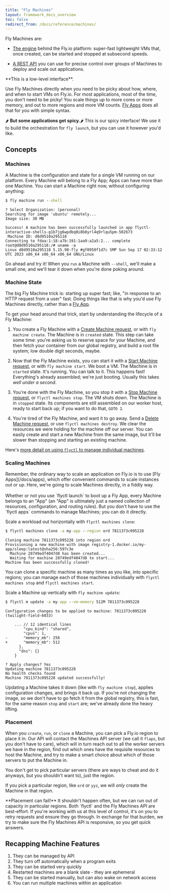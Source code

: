 ```yaml
---
title: "Fly Machines"
layout: framework_docs_overview
toc: false
redirect_from: /docs/reference/machines/
---
```


Fly Machines are:

* [The engine](https://fly.io/blog/fly-machines/) behind the Fly.io platform: super-fast lightweight VMs that,
  once created, can be started and stopped at subsecond speeds. 

* [A REST API](/docs/machines/working-with-machines/) you can use for precise control over groups of Machines to deploy
  and scale out applications. 

<section class="warning icon">
**This is a low-level interface**.

Use Fly Machines directly when you need to be picky about how, where, and when to start VMs on Fly.io. For most
applications, most of the time, you don't need to be picky! You scale things up to more cores or more memory, and
out to more regions and more VM counts. [Fly Apps](/docs/apps) does all that for you with simple syntax. 

🌶️ **But some applications get spicy.**🌶️ This is our spicy interface! We use it to build the orchestration
for `fly launch`, but you can use it however you'd like. 
</section>

## Concepts

### Machines

A Machine is the configuration and state for a single VM running on our platform. Every Machine will belong to a Fly App; Apps 
can have more than one Machine. You can start a Machine right now, without configuring anything: 

```cmd
$ fly machine run --shell
```

```output
? Select Organization: (personal)
Searching for image 'ubuntu' remotely...
Image size: 30 MB

Success! A machine has been successfully launched in app flyctl-interactive-shells-g1b7jg6wpdbq0i8b8yrl4q9rlqu5pm-502673
 Machine ID: d8d9510a295118
Connecting to fdaa:1:18:a7b:191:1aa9:a2a5:2... complete
root@d8d9510a295118:/# uname -a
Linux d8d9510a295118 5.15.98-fly #gf0950f1d7c SMP Sun Sep 17 02:33:12 UTC 2023 x86_64 x86_64 x86_64 GNU/Linux
```

Go ahead and try it! When you `run` a Machine with `--shell`, we'll make a small one, and we'll tear it down when you're done poking around.

### Machine State

The big Fly Machine trick is: starting up super fast; like, "in response to an HTTP request from a user" fast. Doing things like 
that is why you'd use Fly Machines directly, rather than a [Fly App](https://fly.io/docs/apps/deploy/). 

To get your head around that trick, start by understanding the lifecycle of a Fly Machine:

1. You create a Fly Machine with a [Create Machine request](https://docs.machines.dev/swagger/index.html#/Machines/Machines_create), or 
   with `fly machine create`. The Machine is in `created` state. This step can take some time: you're asking us to reserve space
   for your Machine, and then fetch your container from our global registry, and build a root file system; low double digit seconds, maybe. 
   
2. Now that the Fly Machine exists, you can start it with a [Start Machine request](https://docs.machines.dev/swagger/index.html#/Machines/Machines_start), or 
   with `fly machine start`. We boot a VM. The Machine is in `started` state. It's running. You can talk to it. This happens fast! Everything's
   already assembled; we're just booting. Usually this takes _well under a second_.
   
3. You're done with the Fly Machine, so you stop it with a [Stop Machine request](https://docs.machines.dev/swagger/index.html#/Machines/Machines_stop), or
  `flyctl machines stop`. The VM shuts down. The Machine is in `stopped` state. Its components are still assembled on our worker host, ready to start back up; if
   you want to do that, `GOTO 2`. 
   
4. You're tired of the Fly Machine, and want it to go away. Send a [Delete Machine request](https://docs.machines.dev/swagger/index.html#/Machines/Machines_delete), or 
   use `flyctl machines destroy`. We clear the resources we were holding for the machine off our server. You can easily create and start
   a new Machine from the same image, but it'll be slower than stopping and starting an existing machine. 

Here's [more detail on using `flyctl` to manage individual machines](/docs/machines/guides-examples/machines-app-using-flyctl/).

### Scaling Machines

<div class="border border-blue-600 bg-blue-50 rounded-l p-4 my-4 text-base text-navy">
Remember, the ordinary way to scale an application on Fly.io is to use [Fly Apps](/docs/apps), which offer convenient
commands to scale instances out or up. Here, we're going to scale Machines directly, in a fiddly way.
<br><br>
Whether or not you use `flyctl launch` to boot up a Fly App, every Machine belongs to an "App" (an "App" is ultimately just a named 
collection of resources, configuration, and routing rules). But you don't have to use the `flyctl apps` commands to manage Machines;
you can do it directly.
</div>

Scale a workload out horizontally with `flyctl machines clone`:

```cmd
$ flyctl machines clone -a my-app --region ord 7811373c095228
```

```output
Cloning machine 7811373c095228 into region ord
Provisioning a new machine with image registry-1.docker.io/my-app/sleep:latest@sha256:597c3e
  Machine 28749edf4047d8 has been created...
  Waiting for machine 28749edf4047d8 to start...
Machine has been successfully cloned!
```
   
You can clone a specific machine as many times as you like, into specific regions; you can manage each of those machines
individually with `flyctl machines stop` and `flyctl machines start`.

Scale a Machine up vertically with `fly machine update`:

```cmd
$ flyctl m update -a my-app --vm-memory 512M 7811373c095228
```

```output
Configuration changes to be applied to machine: 7811373c095228 (twilight-field-6033)

  	... // 12 identical lines
  	    "cpu_kind": "shared",
  	    "cpus": 1,
- 	    "memory_mb": 256
+ 	    "memory_mb": 512
  	  },
  	  "dns": {}
  	}
  	
? Apply changes? Yes
Updating machine 7811373c095228
No health checks found
Machine 7811373c095228 updated successfully!
```

Updating a Machine takes it down (like with `fly machine stop`), applies configuration changes, and brings it back up. If you're
not changing the image, so we don't have to go fetch it from the global registry, this is fast, for the same reason `stop` and `start`
are; we've already done the heavy lifting. 

### Placement

When you `create`, `run`, or `clone` a Machine, you can pick a Fly.io region to place it in. Our API will contact the Machines API
server (we call it `flaps`, but you don't have to care), which will in turn reach out to all the worker servers we have in the region, 
find out which ones have the requisite resources to host the Machine, and try to make a smart choice about which of those servers to 
put the Machine in.

You don't get to pick particular servers (there are ways to cheat and do it anyways, but you shouldn't want to), just the region. 

If you pick a particular region, like `ord` or `yyz`, we will _only_ create the Machine in that region. 

<section class="warning icon">
**Placement can fail!** It shouldn't happen often, but we can run out of capacity in particular regions. Both `flyctl` and the Fly Machines 
API are best-effort. If you're working with us at this level of control, it's on you to retry requests and ensure they go through. In exchange for
that burden, we try to make sure the Fly Machines API is responsive, so you get quick answers.
</section>

## Recapping Machine Features

1. They can be managed by API
1. They turn off automatically when a program exits
1. They can be started very quickly
1. Restarted machines are a blank slate - they are ephemeral
1. They can be started manually, but can also wake on network access
1. You can run multiple machines within an application
